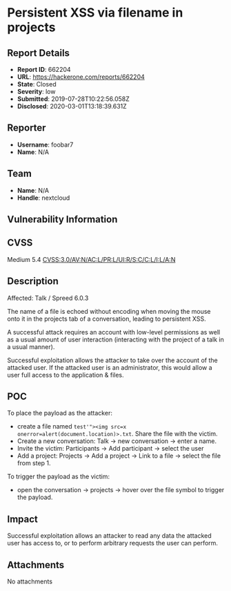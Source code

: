 # Persistent XSS via filename in projects

## Report Details
- **Report ID**: 662204
- **URL**: https://hackerone.com/reports/662204
- **State**: Closed
- **Severity**: low
- **Submitted**: 2019-07-28T10:22:56.058Z
- **Disclosed**: 2020-03-01T13:18:39.631Z

## Reporter
- **Username**: foobar7
- **Name**: N/A

## Team
- **Name**: N/A
- **Handle**: nextcloud

## Vulnerability Information
CVSS
----

Medium 5.4 [CVSS:3.0/AV:N/AC:L/PR:L/UI:R/S:C/C:L/I:L/A:N](https://www.first.org/cvss/calculator/3.0#CVSS:3.0/AV:N/AC:L/PR:L/UI:R/S:C/C:L/I:L/A:N)

Description
-----------

Affected: Talk / Spreed 6.0.3

The name of a file is echoed without encoding when moving the mouse onto it in the projects tab of a conversation, leading to persistent XSS.

A successful attack requires an account with low-level permissions as well as a usual amount of user interaction (interacting with the project of a talk in a usual manner).

Successful exploitation allows the attacker to take over the account of the attacked user. If the attacked user is an administrator, this would allow a user full access to the application & files.

POC
--- 

To place the payload as the attacker:

- create a file named `test'"><img src=x onerror=alert(document.location)>.txt`. Share the file with the victim. 
- Create a new conversation: Talk -> new conversation -> enter a name.
- Invite the victim: Participants -> Add participant -> select the user
- Add a project: Projects -> Add a project -> Link to a file -> select the file from step 1. 

To trigger the payload as the victim: 

- open the conversation -> projects -> hover over the file symbol to trigger the payload.

## Impact

Successful exploitation allows an attacker to read any data the attacked user has access to, or to perform arbitrary requests the user can perform.

## Attachments
No attachments
